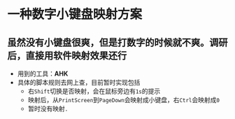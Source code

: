 # 一种数字小键盘映射方案

## 虽然没有小键盘很爽，但是打数字的时候就不爽。调研后，直接用软件映射效果还行

- 用到的工具：**AHK**
- 具体的脚本规则去网上查，目前暂时实现包括
  - 右`Shift`切换是否映射，会在鼠标旁边有`1s`的提示
  - 映射后，从`PrintScreen`到`PageDown`会映射成小键盘，右`Ctrl`会映射成`0`
  - 暂时没有映射`.`

